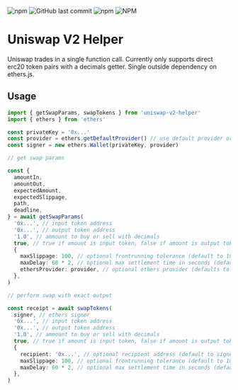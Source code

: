 ![npm](https://img.shields.io/npm/v/uniswap-v2-helper)
![GitHub last commit](https://img.shields.io/github/last-commit/thegostep/uniswap-v2-helper)
![npm](https://img.shields.io/npm/dw/uniswap-v2-helper)
![NPM](https://img.shields.io/npm/l/uniswap-v2-helper)

# Uniswap V2 Helper

Uniswap trades in a single function call. Currently only supports direct erc20 token pairs with a decimals getter. Single outside dependency on ethers.js.

## Usage

```ts
import { getSwapParams, swapTokens } from 'uniswap-v2-helper'
import { ethers } from 'ethers'

const privateKey = '0x...'
const provider = ethers.getDefaultProvider() // use default provider or any other ethers provider
const signer = new ethers.Wallet(privateKey, provider)

// get swap params

const {
  amountIn,
  amountOut,
  expectedAmount,
  expectedSlippage,
  path,
  deadline,
} = await getSwapParams(
  '0x...', // input token address
  '0x...', // output token address
  '1.0', // ammount to buy or sell with decimals
  true, // true if amount is input token, false if amount is output token
  {
    maxSlippage: 100, // optional frontrunning tolerance (default to 100 basis points)
    maxDelay: 60 * 2, // optional max settlement time in seconds (default to 2 minutes)
    ethersProvider: provider, // optional ethers provider (defaults to default mainnet ethers provider)
  },
)

// perform swap with exact output

const receipt = await swapTokens(
  signer, // ethers signer
  '0x...', // input token address
  '0x...', // output token address
  '1.0', // ammount to buy or sell with decimals
  true, // true if amount is input token, false if amount is output token
  {
    recipient: '0x...', // optional recipient address (default to signer)
    maxSlippage: 100, // optional frontrunning tolerance (default to 100 basis points)
    maxDelay: 60 * 2, // optional max settlement time in seconds (default to 2 minutes)
  },
)
```
